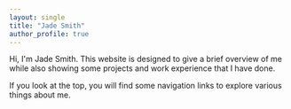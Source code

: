 ```yaml
---
layout: single
title: "Jade Smith"
author_profile: true
---
```


Hi, I'm Jade Smith. This website is designed to give a brief overview of me while also showing some projects and work experience that I have done.

If you look at the top, you will find some navigation links to explore various things about me.